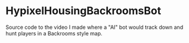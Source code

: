 # HypixelHousingBackroomsBot
Source code to the video I made where a "AI" bot would track down and hunt players in a Backrooms style map.
